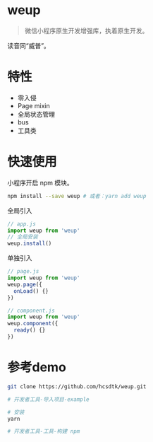 # weup

> 微信小程序原生开发增强库，执着原生开发。

读音同“威普”。

# 特性

- 零入侵
- Page mixin
- 全局状态管理
- bus
- 工具类

# 快速使用

小程序开启 npm 模块。

```bash
npm install --save weup # 或者：yarn add weup

```

全局引入

```javascript
// app.js
import weup from 'weup'
// 全局安装
weup.install()
```

单独引入

```javascript
// page.js
import weup from 'weup'
weup.page({
  onLoad() {}
})

// component.js
import weup from 'weup'
weup.component({
  ready() {}
})
```

# 参考demo

```bash
git clone https://github.com/hcsdtk/weup.git

# 开发者工具-导入项目-example

# 安装
yarn 

# 开发者工具-工具-构建 npm


```
